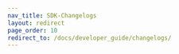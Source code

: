 ```yaml
---
nav_title: SDK-Changelogs
layout: redirect
page_order: 10
redirect_to: /docs/developer_guide/changelogs/
---
```

